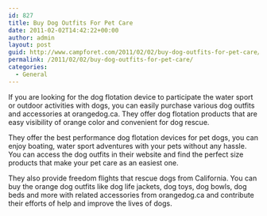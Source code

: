 ```yaml
---
id: 827
title: Buy Dog Outfits For Pet Care
date: 2011-02-02T14:42:22+00:00
author: admin
layout: post
guid: http://www.campforet.com/2011/02/02/buy-dog-outfits-for-pet-care/
permalink: /2011/02/02/buy-dog-outfits-for-pet-care/
categories:
  - General
---
```

If you are looking for the dog flotation device to participate the water sport or outdoor activities with dogs, you can easily purchase various dog outfits and accessories at orangedog.ca. They offer dog flotation products that are easy visibility of orange color and convenient for dog rescue.

They offer the best performance dog flotation devices for pet dogs, you can enjoy boating, water sport adventures with your pets without any hassle. You can access the dog outfits in their website and find the perfect size products that make your pet care as an easiest one.

They also provide freedom flights that rescue dogs from California. You can buy the orange dog outfits like dog life jackets, dog toys, dog bowls, dog beds and more with related accessories from orangedog.ca and contribute their efforts of help and improve the lives of dogs.